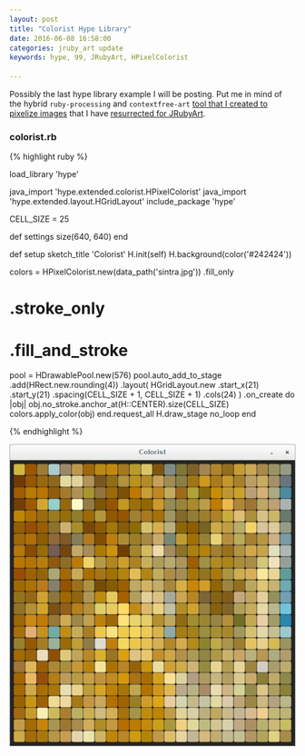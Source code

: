 ```yaml
---
layout: post
title: "Colorist Hype Library"
date: 2016-06-08 16:58:00
categories: jruby_art update
keywords: hype, 99, JRubyArt, HPixelColorist

---
```


Possibly the last hype library example I will be posting. Put me in mind of the hybrid `ruby-processing` and `contextfree-art` [tool that I created to pixelize images][tool] that I have [resurrected for JRubyArt][resurrect]. 

### colorist.rb ###

{% highlight ruby %}

load_library 'hype'

java_import 'hype.extended.colorist.HPixelColorist'
java_import 'hype.extended.layout.HGridLayout'
include_package 'hype'

CELL_SIZE = 25

def settings
  size(640, 640)
end

def setup
  sketch_title 'Colorist'
  H.init(self)
  H.background(color('#242424'))

  colors = HPixelColorist.new(data_path('sintra.jpg'))
                         .fill_only
  # .stroke_only
  # .fill_and_stroke

  pool = HDrawablePool.new(576)
  pool.auto_add_to_stage
      .add(HRect.new.rounding(4))
      .layout(
        HGridLayout.new
                   .start_x(21)
                   .start_y(21)
                   .spacing(CELL_SIZE + 1, CELL_SIZE + 1)
                   .cols(24)
      )
      .on_create do |obj|
        obj.no_stroke.anchor_at(H::CENTER).size(CELL_SIZE)
        colors.apply_color(obj)
      end.request_all
  H.draw_stage
  no_loop
end

{% endhighlight %}

<img src="/assets/Colorist.png" />

[jruby_art]:https://ruby-processing.github.io/index.html
[tool]:http://learning-ruby-processing.blogspot.co.uk/2013/08/simple-pixellator-using-cfdg-end-point.html
[resurrect]:https://monkstone.github.io/jruby_art/update/2016/06/15/pixellation.html
